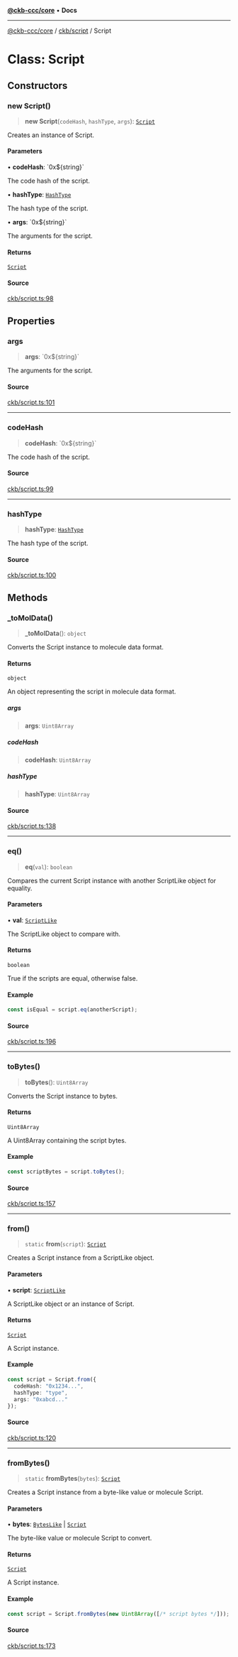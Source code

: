[**@ckb-ccc/core**](README.md) • **Docs**

***

[@ckb-ccc/core](README.md) / [ckb/script](ckb.script.md) / Script

# Class: Script

## Constructors

### new Script()

> **new Script**(`codeHash`, `hashType`, `args`): [`Script`](ckb.script.Class.Script.md)

Creates an instance of Script.

#### Parameters

• **codeHash**: \`0x$\{string\}\`

The code hash of the script.

• **hashType**: [`HashType`](ckb.script.Type.HashType.md)

The hash type of the script.

• **args**: \`0x$\{string\}\`

The arguments for the script.

#### Returns

[`Script`](ckb.script.Class.Script.md)

#### Source

[ckb/script.ts:98](https://github.com/SpectreMercury/ccc/blob/1b34760fdeb60ebebc0a7e641c12ef11dff1e7d0/packages/core/src/ckb/script.ts#L98)

## Properties

### args

> **args**: \`0x$\{string\}\`

The arguments for the script.

#### Source

[ckb/script.ts:101](https://github.com/SpectreMercury/ccc/blob/1b34760fdeb60ebebc0a7e641c12ef11dff1e7d0/packages/core/src/ckb/script.ts#L101)

***

### codeHash

> **codeHash**: \`0x$\{string\}\`

The code hash of the script.

#### Source

[ckb/script.ts:99](https://github.com/SpectreMercury/ccc/blob/1b34760fdeb60ebebc0a7e641c12ef11dff1e7d0/packages/core/src/ckb/script.ts#L99)

***

### hashType

> **hashType**: [`HashType`](ckb.script.Type.HashType.md)

The hash type of the script.

#### Source

[ckb/script.ts:100](https://github.com/SpectreMercury/ccc/blob/1b34760fdeb60ebebc0a7e641c12ef11dff1e7d0/packages/core/src/ckb/script.ts#L100)

## Methods

### \_toMolData()

> **\_toMolData**(): `object`

Converts the Script instance to molecule data format.

#### Returns

`object`

An object representing the script in molecule data format.

##### args

> **args**: `Uint8Array`

##### codeHash

> **codeHash**: `Uint8Array`

##### hashType

> **hashType**: `Uint8Array`

#### Source

[ckb/script.ts:138](https://github.com/SpectreMercury/ccc/blob/1b34760fdeb60ebebc0a7e641c12ef11dff1e7d0/packages/core/src/ckb/script.ts#L138)

***

### eq()

> **eq**(`val`): `boolean`

Compares the current Script instance with another ScriptLike object for equality.

#### Parameters

• **val**: [`ScriptLike`](ckb.script.Type.ScriptLike.md)

The ScriptLike object to compare with.

#### Returns

`boolean`

True if the scripts are equal, otherwise false.

#### Example

```typescript
const isEqual = script.eq(anotherScript);
```

#### Source

[ckb/script.ts:196](https://github.com/SpectreMercury/ccc/blob/1b34760fdeb60ebebc0a7e641c12ef11dff1e7d0/packages/core/src/ckb/script.ts#L196)

***

### toBytes()

> **toBytes**(): `Uint8Array`

Converts the Script instance to bytes.

#### Returns

`Uint8Array`

A Uint8Array containing the script bytes.

#### Example

```typescript
const scriptBytes = script.toBytes();
```

#### Source

[ckb/script.ts:157](https://github.com/SpectreMercury/ccc/blob/1b34760fdeb60ebebc0a7e641c12ef11dff1e7d0/packages/core/src/ckb/script.ts#L157)

***

### from()

> `static` **from**(`script`): [`Script`](ckb.script.Class.Script.md)

Creates a Script instance from a ScriptLike object.

#### Parameters

• **script**: [`ScriptLike`](ckb.script.Type.ScriptLike.md)

A ScriptLike object or an instance of Script.

#### Returns

[`Script`](ckb.script.Class.Script.md)

A Script instance.

#### Example

```typescript
const script = Script.from({
  codeHash: "0x1234...",
  hashType: "type",
  args: "0xabcd..."
});
```

#### Source

[ckb/script.ts:120](https://github.com/SpectreMercury/ccc/blob/1b34760fdeb60ebebc0a7e641c12ef11dff1e7d0/packages/core/src/ckb/script.ts#L120)

***

### fromBytes()

> `static` **fromBytes**(`bytes`): [`Script`](ckb.script.Class.Script.md)

Creates a Script instance from a byte-like value or molecule Script.

#### Parameters

• **bytes**: [`BytesLike`](bytes.Type.BytesLike.md) \| [`Script`](ckb.molecule.advanced.generated.Class.Script.md)

The byte-like value or molecule Script to convert.

#### Returns

[`Script`](ckb.script.Class.Script.md)

A Script instance.

#### Example

```typescript
const script = Script.fromBytes(new Uint8Array([/* script bytes */]));
```

#### Source

[ckb/script.ts:173](https://github.com/SpectreMercury/ccc/blob/1b34760fdeb60ebebc0a7e641c12ef11dff1e7d0/packages/core/src/ckb/script.ts#L173)
